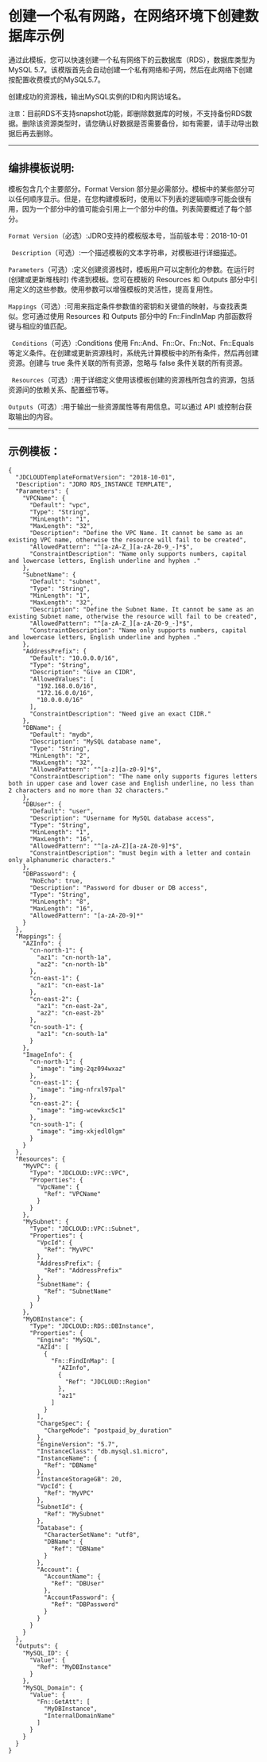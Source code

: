 # 创建一个私有网路，在网络环境下创建数据库示例

通过此模板，您可以快速创建一个私有网络下的云数据库（RDS），数据库类型为MySQL 5.7。该模版首先会自动创建一个私有网络和子网，然后在此网络下创建按配置收费模式的MySQL5.7。

创建成功的资源栈，输出MySQL实例的ID和内网访域名。

`注意`：目前RDS不支持snapshot功能，即删除数据库的时候，不支持备份RDS数据。删除该资源类型时，请您确认好数据是否需要备份，如有需要，请手动导出数据后再去删除。

----------
## 编排模板说明:

模板包含几个主要部分。Format Version 部分是必需部分。模板中的某些部分可以任何顺序显示。但是，在您构建模板时，使用以下列表的逻辑顺序可能会很有用，因为一个部分中的值可能会引用上一个部分中的值。列表简要概述了每个部分。

`Format Version`（必选）:JDRO支持的模板版本号，当前版本号：2018-10-01 

` Description`（可选）:一个描述模板的文本字符串，对模板进行详细描述。 

`Parameters`（可选）:定义创建资源栈时，模板用户可以定制化的参数。在运行时 (创建或更新堆栈时) 传递到模板。您可在模板的 Resources 和 Outputs 部分中引用定义的这些参数。使用参数可以增强模板的灵活性，提高复用性。 

`Mappings`（可选）:可用来指定条件参数值的密钥和关键值的映射，与查找表类似。您可通过使用 Resources 和 Outputs 部分中的 Fn::FindInMap 内部函数将键与相应的值匹配。 

` Conditions`（可选）:Conditions 使用 Fn::And、Fn::Or、Fn::Not、Fn::Equals 等定义条件。在创建或更新资源栈时，系统先计算模板中的所有条件，然后再创建资源。创建与 true 条件关联的所有资源，忽略与 false 条件关联的所有资源。 

` Resources`（可选）:用于详细定义使用该模板创建的资源栈所包含的资源，包括资源间的依赖关系、配置细节等。 

`Outputs`（可选）:用于输出一些资源属性等有用信息。可以通过 API 或控制台获取输出的内容。 


-----------
## 示例模板：
```  
{
  "JDCLOUDTemplateFormatVersion": "2018-10-01",
  "Description": "JDRO RDS_INSTANCE TEMPLATE",
  "Parameters": {
    "VPCName": {
      "Default": "vpc",
      "Type": "String",
      "MinLength": "1",
      "MaxLength": "32",
      "Description": "Define the VPC Name. It cannot be same as an existing VPC name, otherwise the resource will fail to be created",
      "AllowedPattern": "^[a-zA-Z_][a-zA-Z0-9_-]*$",
      "ConstraintDescription": "Name only supports numbers, capital and lowercase letters, English underline and hyphen ."
    },
    "SubnetName": {
      "Default": "subnet",
      "Type": "String",
      "MinLength": "1",
      "MaxLength": "32",
      "Description": "Define the Subnet Name. It cannot be same as an existing Subnet name, otherwise the resource will fail to be created",
      "AllowedPattern": "^[a-zA-Z_][a-zA-Z0-9_-]*$",
      "ConstraintDescription": "Name only supports numbers, capital and lowercase letters, English underline and hyphen ."
    },
    "AddressPrefix": {
      "Default": "10.0.0.0/16",
      "Type": "String",
      "Description": "Give an CIDR",
      "AllowedValues": [
        "192.168.0.0/16",
        "172.16.0.0/16",
        "10.0.0.0/16"
      ],
      "ConstraintDescription": "Need give an exact CIDR."
    },
    "DBName": {
      "Default": "mydb",
      "Description": "MySQL database name",
      "Type": "String",
      "MinLength": "2",
      "MaxLength": "32",
      "AllowedPattern": "^[a-z][a-z0-9]*$",
      "ConstraintDescription": "The name only supports figures letters both in upper case and lower case and English underline, no less than 2 characters and no more than 32 characters."
    },
    "DBUser": {
      "Default": "user",
      "Description": "Username for MySQL database access",
      "Type": "String",
      "MinLength": "1",
      "MaxLength": "16",
      "AllowedPattern": "^[a-zA-Z][a-zA-Z0-9]*$",
      "ConstraintDescription": "must begin with a letter and contain only alphanumeric characters."
    },
    "DBPassword": {
      "NoEcho": true,
      "Description": "Password for dbuser or DB access",
      "Type": "String",
      "MinLength": "8",
      "MaxLength": "16",
      "AllowedPattern": "[a-zA-Z0-9]*"
    }
  },
  "Mappings": {
    "AZInfo": {
      "cn-north-1": {
        "az1": "cn-north-1a",
        "az2": "cn-north-1b"
      },
      "cn-east-1": {
        "az1": "cn-east-1a"
      },
      "cn-east-2": {
        "az1": "cn-east-2a",
        "az2": "cn-east-2b"
      },
      "cn-south-1": {
        "az1": "cn-south-1a"
      }
    },
    "ImageInfo": {
      "cn-north-1": {
        "image": "img-2qz094wxaz"
      },
      "cn-east-1": {
        "image": "img-nfrxl97pal"
      },
      "cn-east-2": {
        "image": "img-wcewkxc5c1"
      },
      "cn-south-1": {
        "image": "img-xkjedl0lgm"
      }
    }
  },
  "Resources": {
    "MyVPC": {
      "Type": "JDCLOUD::VPC::VPC",
      "Properties": {
        "VpcName": {
          "Ref": "VPCName"
        }
      }
    },
    "MySubnet": {
      "Type": "JDCLOUD::VPC::Subnet",
      "Properties": {
        "VpcId": {
          "Ref": "MyVPC"
        },
        "AddressPrefix": {
          "Ref": "AddressPrefix"
        },
        "SubnetName": {
          "Ref": "SubnetName"
        }
      }
    },
    "MyDBInstance": {
      "Type": "JDCLOUD::RDS::DBInstance",
      "Properties": {
        "Engine": "MySQL",
        "AZId": [
          {
            "Fn::FindInMap": [
              "AZInfo",
              {
                "Ref": "JDCLOUD::Region"
              },
              "az1"
            ]
          }
        ],
        "ChargeSpec": {
          "ChargeMode": "postpaid_by_duration"
        },
        "EngineVersion": "5.7",
        "InstanceClass": "db.mysql.s1.micro",
        "InstanceName": {
          "Ref": "DBName"
        },
        "InstanceStorageGB": 20,
        "VpcId": {
          "Ref": "MyVPC"
        },
        "SubnetId": {
          "Ref": "MySubnet"
        },
        "Database": {
          "CharacterSetName": "utf8",
          "DBName": {
            "Ref": "DBName"
          }
        },
        "Account": {
          "AccountName": {
            "Ref": "DBUser"
          },
          "AccountPassword": {
            "Ref": "DBPassword"
          }
        }
      }
    }
  },
  "Outputs": {
    "MySQL_ID": {
      "Value": {
        "Ref": "MyDBInstance"
      }
    },
    "MySQL_Domain": {
      "Value": {
        "Fn::GetAtt": [
          "MyDBInstance",
          "InternalDomainName"
        ]
      }
    }
  }
}
```
